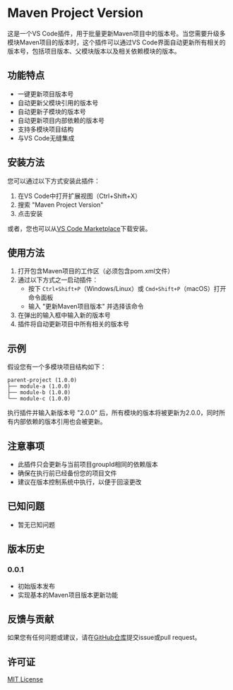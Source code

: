 # Maven Project Version

这是一个VS Code插件，用于批量更新Maven项目中的版本号。当您需要升级多模块Maven项目的版本时，这个插件可以通过VS Code界面自动更新所有相关的版本号，包括项目版本、父模块版本以及相关依赖模块的版本。

## 功能特点

- 一键更新项目版本号
- 自动更新父模块引用的版本号
- 自动更新子模块的版本号
- 自动更新项目内部依赖的版本号
- 支持多模块项目结构
- 与VS Code无缝集成

## 安装方法

您可以通过以下方式安装此插件：

1. 在VS Code中打开扩展视图（Ctrl+Shift+X）
2. 搜索 "Maven Project Version"
3. 点击安装

或者，您也可以从[VS Code Marketplace](https://marketplace.visualstudio.com/items?itemName=felixsun.maven-project-version-plugin-vs)下载安装。

## 使用方法

1. 打开包含Maven项目的工作区（必须包含pom.xml文件）
2. 通过以下方式之一启动插件：
   - 按下 `Ctrl+Shift+P`（Windows/Linux）或 `Cmd+Shift+P`（macOS）打开命令面板
   - 输入 "更新Maven项目版本" 并选择该命令
3. 在弹出的输入框中输入新的版本号
4. 插件将自动更新项目中所有相关的版本号

## 示例

假设您有一个多模块项目结构如下：

```
parent-project (1.0.0)
├── module-a (1.0.0)
├── module-b (1.0.0)
└── module-c (1.0.0)
```

执行插件并输入新版本号 "2.0.0" 后，所有模块的版本将被更新为2.0.0，同时所有内部依赖的版本引用也会被更新。

## 注意事项

- 此插件只会更新与当前项目groupId相同的依赖版本
- 确保在执行前已经备份您的项目文件
- 建议在版本控制系统中执行，以便于回滚更改

## 已知问题

- 暂无已知问题

## 版本历史

### 0.0.1

- 初始版本发布
- 实现基本的Maven项目版本更新功能

## 反馈与贡献

如果您有任何问题或建议，请在[GitHub仓库](https://github.com/Felixzz/maven-project-version-plugin-vs)提交issue或pull request。

## 许可证

[MIT License](https://github.com/Felixzz/maven-project-version-plugin-vs/blob/main/LICENSE)
